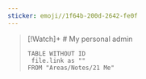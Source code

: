 ```yaml
---
sticker: emoji//1f64b-200d-2642-fe0f
---
```








> [!Watch]+ # My personal admin
>
> 
> ```dataview
> TABLE WITHOUT ID
>  file.link as ""
> FROM "Areas/Notes/21 Me"
> ```
